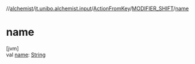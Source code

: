 //[alchemist](../../../../index.md)/[it.unibo.alchemist.input](../../index.md)/[ActionFromKey](../index.md)/[MODIFIER_SHIFT](index.md)/[name](name.md)

# name

[jvm]\
val [name](name.md): [String](https://kotlinlang.org/api/latest/jvm/stdlib/kotlin/-string/index.html)

